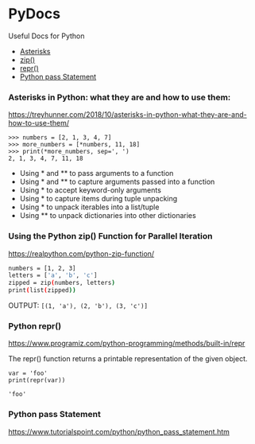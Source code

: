 # PyDocs
Useful Docs for Python

* [Asterisks](https://github.com/ahsanarshad1993/PyDocs/blob/master/README.md#asterisks-in-python-what-they-are-and-how-to-use-them)
* [zip()](https://github.com/ahsanarshad1993/PyDocs/blob/master/README.md#using-the-python-zip-function-for-parallel-iteration)
* [repr()](https://github.com/ahsanarshad1993/PyDocs/blob/master/README.md#python-repr)
* [Python pass Statement](https://github.com/ahsanarshad1993/PyDocs/blob/master/README.md#python-pass-statement)


### Asterisks in Python: what they are and how to use them:
https://treyhunner.com/2018/10/asterisks-in-python-what-they-are-and-how-to-use-them/

```
>>> numbers = [2, 1, 3, 4, 7]
>>> more_numbers = [*numbers, 11, 18]
>>> print(*more_numbers, sep=', ')
2, 1, 3, 4, 7, 11, 18
```

 - Using * and ** to pass arguments to a function
 - Using * and ** to capture arguments passed into a function
 - Using * to accept keyword-only arguments
 - Using * to capture items during tuple unpacking
 - Using * to unpack iterables into a list/tuple
 - Using ** to unpack dictionaries into other dictionaries


### Using the Python zip() Function for Parallel Iteration
https://realpython.com/python-zip-function/

```sh
numbers = [1, 2, 3]
letters = ['a', 'b', 'c']
zipped = zip(numbers, letters)
print(list(zipped))
```

OUTPUT: ```[(1, 'a'), (2, 'b'), (3, 'c')]```


### Python repr()
https://www.programiz.com/python-programming/methods/built-in/repr

The repr() function returns a printable representation of the given object.

```
var = 'foo'
print(repr(var))
```

```
'foo'
```

### Python pass Statement
https://www.tutorialspoint.com/python/python_pass_statement.htm
